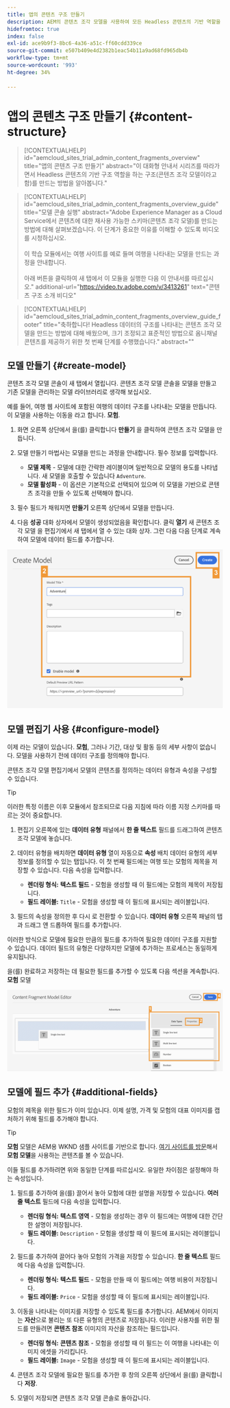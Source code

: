 ```yaml
---
title: 앱의 콘텐츠 구조 만들기
description: AEM의 콘텐츠 조각 모델을 사용하여 모든 Headless 콘텐츠의 기반 역할을 하는 구조를 생성하는 방법에 대해 알아봅니다.
hidefromtoc: true
index: false
exl-id: ace9b9f3-8bc6-4a36-a51c-ff60cdd339ce
source-git-commit: e507b409e4d2382b1eac54b11a9ad68fd965db4b
workflow-type: tm+mt
source-wordcount: '993'
ht-degree: 34%

---
```



# 앱의 콘텐츠 구조 만들기 {#content-structure}

>[!CONTEXTUALHELP]
>id="aemcloud_sites_trial_admin_content_fragments_overview"
>title="앱의 콘텐츠 구조 만들기"
>abstract="이 대화형 안내서 시리즈를 따라가면서 Headless 콘텐츠의 기반 구조 역할을 하는 구조(콘텐츠 조각 모델이라고 함)를 만드는 방법을 알아봅니다."

>[!CONTEXTUALHELP]
>id="aemcloud_sites_trial_admin_content_fragments_overview_guide"
>title="모델 콘솔 실행"
>abstract="Adobe Experience Manager as a Cloud Service에서 콘텐츠에 대한 재사용 가능한 스키마(콘텐츠 조각 모델)를 만드는 방법에 대해 살펴보겠습니다. 이 단계가 중요한 이유를 이해할 수 있도록 비디오를 시청하십시오. <br><br>이 학습 모듈에서는 여행 사이트를 예로 들며 여행을 나타내는 모델을 만드는 과정을 안내합니다.<br><br>아래 버튼을 클릭하여 새 탭에서 이 모듈을 실행한 다음 이 안내서를 따르십시오."
>additional-url="https://video.tv.adobe.com/v/3413261" text="콘텐츠 구조 소개 비디오"

>[!CONTEXTUALHELP]
>id="aemcloud_sites_trial_admin_content_fragments_overview_guide_footer"
>title="축하합니다! Headless 데이터의 구조를 나타내는 콘텐츠 조각 모델을 만드는 방법에 대해 배웠으며, 크기 조정되고 표준적인 방법으로 옴니채널 콘텐츠를 제공하기 위한 첫 번째 단계를 수행했습니다."
>abstract=""

## 모델 만들기 {#create-model}

콘텐츠 조각 모델 콘솔이 새 탭에서 열립니다. 콘텐츠 조각 모델 콘솔을 모델을 만들고 기존 모델을 관리하는 모델 라이브러리로 생각해 보십시오.

예를 들어, 여행 웹 사이트에 포함된 여행의 데이터 구조를 나타내는 모델을 만듭니다. 이 모델을 사용하는 이동을 라고 합니다. **모험**.

1. 화면 오른쪽 상단에서 을(를) 클릭합니다 **만들기** 을 클릭하여 콘텐츠 조각 모델을 만듭니다.

1. 모델 만들기 마법사는 모델을 만드는 과정을 안내합니다. 필수 정보를 입력합니다.

   * **모델 제목** - 모델에 대한 간략한 레이블이며 일반적으로 모델의 용도를 나타냅니다. 새 모델을 호출할 수 있습니다 `Adventure`.
   * **모델 활성화** - 이 옵션은 기본적으로 선택되어 있으며 이 모델을 기반으로 콘텐츠 조각을 만들 수 있도록 선택해야 합니다.

1. 필수 필드가 채워지면 **만들기** 오른쪽 상단에서 모델을 만듭니다.

1. 다음 **성공** 대화 상자에서 모델이 생성되었음을 확인합니다. 클릭 **열기** 새 콘텐츠 조각 모델 을 편집기에서 새 탭에서 열 수 있는 대화 상자. 그런 다음 다음 단계로 계속하여 모델에 데이터 필드를 추가합니다.

![콘텐츠 조각 모델 만들기 2단계 및 3단계](assets/do-not-localize/create-model.png)

## 모델 편집기 사용 {#configure-model}

이제 라는 모델이 있습니다. **모험**, 그러나 기간, 대상 및 활동 등의 세부 사항이 없습니다. 모델을 사용하기 전에 데이터 구조를 정의해야 합니다.

콘텐츠 조각 모델 편집기에서 모델의 콘텐츠를 정의하는 데이터 유형과 속성을 구성할 수 있습니다.

>[!TIP]
>
>이러한 특정 이름은 이후 모듈에서 참조되므로 다음 지침에 따라 이름 지정 스키마를 따르는 것이 중요합니다.

1. 편집기 오른쪽에 있는 **데이터 유형** 패널에서 **한 줄 텍스트** 필드를 드래그하여 콘텐츠 조각 모델에 놓습니다.

1. 데이터 유형을 배치하면 **데이터 유형** 열이 자동으로 **속성** 배치 데이터 유형의 세부 정보를 정의할 수 있는 탭입니다. 이 첫 번째 필드에는 여행 또는 모험의 제목을 저장할 수 있습니다. 다음 속성을 입력합니다.

   * **렌더링 형식:** **텍스트 필드** - 모험을 생성할 때 이 필드에는 모험의 제목이 저장됩니다.
   * **필드 레이블:** `Title` - 모험을 생성할 때 이 필드에 표시되는 레이블입니다.

1. 필드의 속성을 정의한 후 다시 로 전환할 수 있습니다. **데이터 유형** 오른쪽 패널의 탭과 드래그 앤 드롭하여 필드를 추가합니다.

이러한 방식으로 모델에 필요한 만큼의 필드를 추가하여 필요한 데이터 구조를 지원할 수 있습니다. 데이터 필드의 유형은 다양하지만 모델에 추가하는 프로세스는 동일하게 유지됩니다.

을(를) 완료하고 저장하는 데 필요한 필드를 추가할 수 있도록 다음 섹션을 계속합니다. **모험** 모델

![모델에 필드 추가 1, 2, 3단계](assets/do-not-localize/define-model-fields.png)

## 모델에 필드 추가 {#additional-fields}

모험의 제목을 위한 필드가 이미 있습니다. 이제 설명, 가격 및 모험의 대표 이미지를 캡처하기 위해 필드를 추가해야 합니다.

>[!TIP]
>
>**모험** 모델은 AEM용 WKND 샘플 사이트를 기반으로 합니다. [여기 사이트를 방문](https://wknd.site/us/en/adventures/yosemite-backpacking.html)해서 **모험 모델**&#x200B;을 사용하는 콘텐츠를 볼 수 있습니다.

이들 필드를 추가하려면 위와 동일한 단계를 따르십시오. 유일한 차이점은 설정해야 하는 속성입니다.

1. 필드를 추가하여 을(를) 끌어서 놓아 모험에 대한 설명을 저장할 수 있습니다. **여러 줄 텍스트** 필드에 다음 속성을 입력합니다.

   * **렌더링 형식:** **텍스트 영역** - 모험을 생성하는 경우 이 필드에는 여행에 대한 간단한 설명이 저장됩니다.
   * **필드 레이블:** `Description` - 모험을 생성할 때 이 필드에 표시되는 레이블입니다.

1. 필드를 추가하여 끌어다 놓아 모험의 가격을 저장할 수 있습니다. **한 줄 텍스트** 필드에 다음 속성을 입력합니다.

   * **렌더링 형식:** **텍스트 필드** - 모험을 만들 때 이 필드에는 여행 비용이 저장됩니다.
   * **필드 레이블:** `Price` - 모험을 생성할 때 이 필드에 표시되는 레이블입니다.

1. 이동을 나타내는 이미지를 저장할 수 있도록 필드를 추가합니다. AEM에서 이미지는 **자산**&#x200B;으로 불리는 또 다른 유형의 콘텐츠로 저장됩니다. 이러한 사용자를 위한 필드를 만들려면 **콘텐츠 참조** 이미지의 자산을 참조하는 필드입니다.

   * **렌더링 형식:** **콘텐츠 참조** - 모험을 생성할 때 이 필드는 이 여행을 나타내는 이미지 에셋을 가리킵니다.
   * **필드 레이블:** `Image` - 모험을 생성할 때 이 필드에 표시되는 레이블입니다.

1. 콘텐츠 조각 모델에 필요한 필드를 추가한 후 창의 오른쪽 상단에서 을(를) 클릭합니다 **저장**.

1. 모델이 저장되면 콘텐츠 조각 모델 콘솔로 돌아갑니다.
